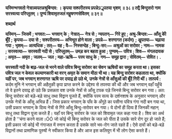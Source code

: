 **यस्मिन्भगवतो नेत्रान्न्यपतन्नश्रुबिन्दव: ।** **कृपया सश्परीतस्य प्रपन्नेऽॢपतया भृशम् ॥ ३८॥** **तद्वै बिन्दुसरो नाम सरस्वत्या परिप्लुतम् ।** **पुण्यं शिवामृतजलं महॢषगणसेवितम् ॥ ३९॥** 

**शब्दार्थ** 

**यस्मिन्—** **जिसमें** **; भगवत:—** **भगवान् के** **; नेत्रात्—** **नेत्र से** **; न्यपतन्—** **गिरे हुए** **; अश्रु-बिन्दव:—** **आँसू कीे बूँदें** **;** **कृपया—** **दया से** **; सश्परीतस्य—** **अभिभूत होने वाला** **; प्रपन्ने—** **शरणागत (कर्दम)** **; अॢपतया—** **चढ़ाया गया** **;** **भृशम्—** **अत्यधिक** **; तत्—** **वह** **; वै—** **निस्सन्देह** **; बिन्दु-सर:—** **अश्रुओं का सरोवर** **; नाम—** **नामक** **; सरस्वत्या—** **सरस्वती नदी से** **; परिप्लुतम्—** **उमड़ कर बहता हुआ** **; पुण्यम्—** **पवित्र** **; शिव—** **मंगलदायक** **; अमृत—** **अमृत** **; जलम्—** **जल** **; महा-ऋषि—** **परम साधु के** **; गण—** **समूह द्वारा** **; सेवितम्—** **सेवित।** **.** 

**सरस्वती नदी के बाढ़-जल से भरने वाले पवित्र बिन्दु सरोवर का सेवन ऋषियों का** **समूह करता था। इसका पवित्र जल न केवल कल्याणकारी था वरन् अमृत के समान** **मीठा भी था। यह बिन्दु सरोवर कहलाता था, क्योंकि यहीं पर, जब भगवान् शरणागत** **ऋषि पर दयाद्र्र हो उठे थे, उनके नेत्रों से आँसुओं की बूँदें गिरी थीं।** **तात्पर्य :** कर्दम मुनि ने भगवान् की अहैतुकी कृपा प्राप्त करने के उद्देश्य से तपस्या की थी और जब भगवान् वहाँ पहुँचे तो वे इतने दयाद्र्र हो उठे कि प्रसन्नता वश उनके नेत्रों से आँसू टपक पड़े जिनसे बिन्दु सरोवर बन गया। अत: बिन्दु सरोवर को बड़े-बड़े साधु तथा विद्वान पूजते हैं, क्योंकि परम सत्य के दर्शनशाष के अनुसार भगवान् और उनके नेत्रों के आँसू अभिन्न हैं। जिस प्रकार भगवान् के पाँव के अँगूठे का पसीना पवित्र गंगा नदी बन गया था, उसी प्रकार भगवान् के दिव्य नेत्रों से गिरे आँसू बिन्दु-सरोवर बन गया। ये दोनों ही दिव्य हैं जिनकी महान् साधु तथा विद्वान पूजा करते हैं। यहाँ पर बिन्दु सरोवर के जल को शिवामृत जल कहा गया है। शिव का अर्थ होता है ''चंगा करने वाला।ÓÓ जो कोई भी बिन्दु सरोवर के जल को पीता है उसके सारे रोग दूर हो जाते हैं; इसी प्रकार जो कोई भी गंगाजल में स्नान करता है उसके सारे भव-रोग जाते रहते हैं। ऐसे दावों को बड़े-बड़े विद्वानों तथा प्रामाणिक पुरुषों ने स्वीकार किया है और आज इस कलियुग में भी लोग ऐसा करते हैं।  